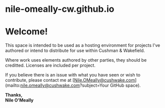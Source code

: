 # nile-omeally-cw.github.io
# Welcome!

This space is intended to be used as a hosting environment for projects I've authored or intend to distribute for use within Cushman & Wakefield.

Where work uses elements authored by other parties, they should be creditted. Licenses are included per project.

If you believe there is an issue with what you have seen or wish to contribute, please contact me at [Nile.OMeally@cushwake.com](mailto:nile.omeally@cushwake.com?subject=Your GitHub space).

**Thanks,  
Nile O'Meally**
